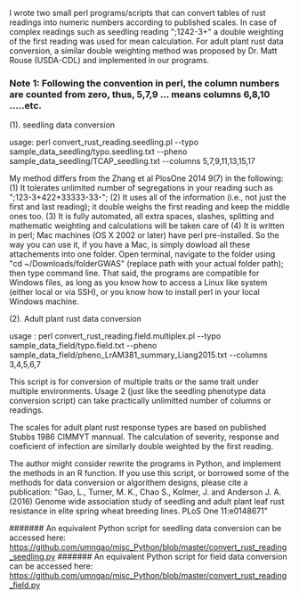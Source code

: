 I wrote two small perl programs/scripts that can convert tables of rust readings into numeric numbers according to published scales. In case of complex readings such as seedling reading ";1242-3+" a double weighting of the first reading was used for mean calculation. For adult plant rust data conversion, a similar double weighting method was proposed by Dr. Matt Rouse (USDA-CDL) and implemented in our programs.

### Note 1: Following the convention in perl, the column numbers are counted from zero, thus, 5,7,9 ... means columns 6,8,10 .....etc.



(1). seedling data conversion 

usage: perl convert_rust_reading.seedling.pl --typo sample_data_seedling/typo.seedling.txt --pheno sample_data_seedling/TCAP_seedling.txt --columns 5,7,9,11,13,15,17

My method differs from the Zhang et al PlosOne 2014 9(7) in the following:
(1) It tolerates unlimited number of segregations in your reading such as ";123-3+422+33333-33-";
(2) It uses all of the information (i.e., not just the first and last reading); it double weighs the first reading and keep the middle ones too.
(3) It is fully automated, all extra spaces, slashes, splitting and mathematic weighting and calculations will be taken care of
(4) It is written in perl; Mac machines (OS X 2002 or later) have perl pre-installed.  So the way you can use it, if you have a Mac, is simply dowload all these attachements into one folder. Open terminal, navigate to  the folder using "cd ~/Downloads/folderGWAS" (replace path with your actual folder path); then type command line. That said, the programs are compatible for Windows files, as long as you know how to access a Linux like system (either local or via SSH), or you know how to install perl in your local Windows machine.

(2). Adult plant rust data conversion


usage : perl convert_rust_reading.field.multiplex.pl --typo sample_data_field/typo.field.txt --pheno sample_data_field/pheno_LrAM381_summary_Liang2015.txt  --columns 3,4,5,6,7

This script is for conversion of multiple traits or the same trait under multiple environments. Usage 2 (just like the seedling phenotype data conversion script) can take practically unlimitted number of columns or readings.

The scales for adult plant rust response types are based on published Stubbs 1986 CIMMYT mannual. The calculation of severity, response and coeficient of infection are similarly double weighted by the first reading. 

The author might consider rewrite the programs in Python, and implement the methods in an R function. If you use this script, or borrowed some of the methods for data conversion or algorithem designs, please cite a publication: "Gao, L., Turner, M. K., Chao S., Kolmer, J. and Anderson J. A. (2016) Genome wide association study of seedling and adult plant leaf rust resistance in elite spring wheat breeding lines. PLoS One 11:e0148671"

####### An equivalent Python  script for seedling data conversion can be accessed here: https://github.com/umngao/misc_Python/blob/master/convert_rust_reading_seedling.py
####### An equivalent Python  script for field data conversion can be accessed here:   https://github.com/umngao/misc_Python/blob/master/convert_rust_reading_field.py

